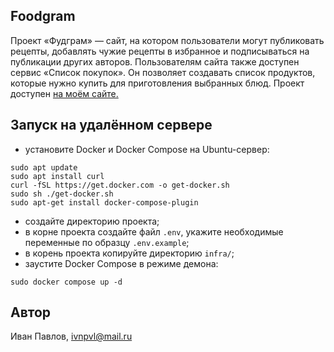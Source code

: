 ## Foodgram

Проект «Фудграм» — сайт, на котором пользователи могут публиковать рецепты, добавлять чужие рецепты в избранное и подписываться на публикации других авторов.  Пользователям сайта также доступен сервис «Список покупок». Он позволяет создавать список продуктов, которые нужно купить для приготовления выбранных блюд.
Проект доступен [на моём сайте.](https://instafood.hopto.org)

## Запуск на удалённом сервере

- установите Docker и Docker Compose на Ubuntu-сервер:
```
sudo apt update
sudo apt install curl
curl -fSL https://get.docker.com -o get-docker.sh
sudo sh ./get-docker.sh
sudo apt-get install docker-compose-plugin 
```
- создайте директорию проекта;
- в корне проекта создайте файл ```.env```, укажите необходимые переменные по образцу ```.env.example```;
- в корень проекта копируйте директорию ```infra/```;
- заустите Docker Compose в режиме демона:
```
sudo docker compose up -d
```

## Автор

Иван Павлов, ivnpvl@mail.ru